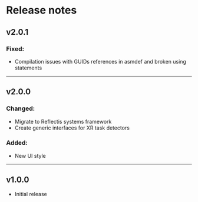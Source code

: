 # Release notes

## v2.0.1

### Fixed:

- Compilation issues with GUIDs references in asmdef and broken using statements

---

## v2.0.0

### Changed:

- Migrate to Reflectis systems framework
- Create generic interfaces for XR task detectors

### Added:

- New UI style

---

## v1.0.0

- Initial release
